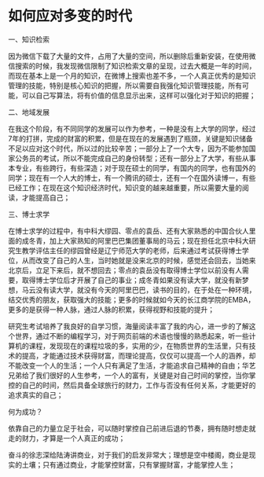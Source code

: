 # 如何应对多变的时代

一、知识检索

因为微信下载了大量的文件，占用了大量的空间，所以删除后重新安装，在使用微信搜索的时候，我发现微信限制了知识检索文章的呈现，过去大概是一年的时间，而现在基本上是一个月的知识，在微博上搜索也差不多，一个人真正优秀的是知识管理的技能，特别是核心知识的把握，所以需要自我强化知识管理技能，所有可能，可以自己写算法，将有价值的信息显示出来，这样可以强化对于知识的把握；

二、地域发展

在我这个阶段，有不同同学的发展可以作为参考，一种是没有上大学的同学，经过7年的打拼，完成的财富的积累，但是在现在的发展遇到了瓶颈，关键是知识储备不足以应对这个时代，所以过的比较辛苦；一部分上了一个大专，因为不能参加国家公务员的考试，所以不能完成自己的身份转型；还有一部分上了大学，有些从事本专业，有些跨行，有些深造；对于现在硕士的同学，有国内的同学，也有国外的同学；现在有一个人大的博士，有一个腾讯的硕士，还有一个在国外读博一，有些已经工作；在现在这个知识经济时代，知识变的越来越重要，所以需要大量的阅读，才能提高自己；

三、博士求学

在博士求学的过程中，有中科大缪园、零点的袁岳、还有大家熟悉的中国合伙人里面的成冬青，加上大家熟知的阿里巴巴集团董事局的马云；现在担任北京中科大研究生教学评估主任的缪园曾经是辽宁师范大学的老师，后来通过考试获得博士学位，从而改变了自己的人生，当时她就是没来北京的时候，感觉还会回去，当她来北京后，立足下来后，就不想回去；零点的袁岳没有取得博士学位以前没有人需要，取得博士学位后才开展了自己的事业；成冬青如果没有读大学，就没有新梦想，马云没有读大学，就没有今天的阿里巴巴，读书的目的，在于处在一种环境，结交优秀的朋友，获取强大的技能；更多的时候就如今天的长江商学院的EMBA，更多的是获得一种人脉，通过人脉的积累，获得视野和技能的提升；

研究生考试培养了我良好的自学习惯，海量阅读丰富了我的内心，进一步的了解这个世界，通过不断的编程学习，对于网页前端的术语也慢慢的熟悉起来，听一些计算机的课程，发现现在的课程垃圾的多，实用的少，在物质世界的生活里，只有技术的提高，才能通过技术获得财富，而理论提高，仅仅可以提高一个人的涵养，却不能改变一个人的生活；一个人只有满足了生活，才能追求自己精神的自由；华艺兄弟给了我们很好的人生参考，一个人的富有，关键是对自己时间的掌控，当你掌控的自己的时间，然后具备全球旅行的财力，工作与否没有任何关系，才能更好的追求真实的自己；

何为成功？

依靠自己的力量立足于社会，可以随时掌控自己前进后退的节奏，拥有随时想走就走的财力，才算是一个人真正的成功；

奋斗的徐志深给陆涛讲商业，对于我们的启发非常大；理想是空中楼阁，商业是现实的土壤；只有通过商业，才能掌控财富，只有掌握财富，才能掌控人生；
